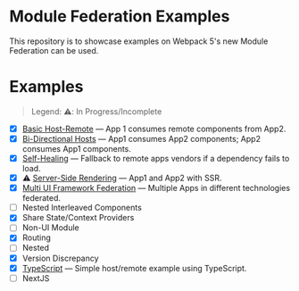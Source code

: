 # Module Federation Examples

This repository is to showcase examples on Webpack 5's new Module Federation can be used.

# Examples

> Legend:
> ⚠️: In Progress/Incomplete

- [x] [Basic Host-Remote](./basic-host-remote/README.md) &mdash; App 1 consumes remote components from App2.
- [x] [Bi-Directional Hosts](./bi-directional/README.md) &mdash; App1 consumes App2 components; App2 consumes App1 components.
- [x] [Self-Healing](./self-healing/README.md) &mdash; Fallback to remote apps vendors if a dependency fails to load.
- [x] ⚠️ [Server-Side Rendering](./server-side-rendering/README.md) &mdash; App1 and App2 with SSR.
- [x] [Multi UI Framework Federation](./comprehensive-demo/README.md) &mdash; Multiple Apps in different technologies federated.
- [ ] Nested Interleaved Components
- [x] Share State/Context Providers
- [ ] Non-UI Module
- [x] Routing
- [ ] Nested
- [x] Version Discrepancy
- [x] [TypeScript](./typescript/README.md) &mdash; Simple host/remote example using TypeScript.
- [ ] NextJS
